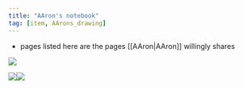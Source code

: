 ```yaml
---
title: "AAron's notebook"
tag: [item, AArons_drawing]
---
```


- pages listed here are the pages [[AAron|AAron]] willingly shares 


![](AAronNotebookPg1.png)

![](BirchCaveFloor1.png)![](BirchCaveFloor2.png)